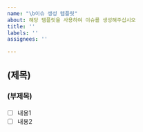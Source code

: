 ```yaml
---
name: "\b이슈 생성 템플릿"
about: 해당 템플릿을 사용하여 이슈를 생성해주십시오
title: ''
labels: ''
assignees: ''

---
```


## (제목)
### (부제목)
- [ ] 내용1
- [ ] 내용2
